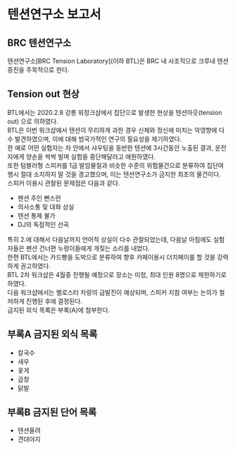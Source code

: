 # 텐션연구소 보고서

## BRC 텐션연구소
텐션연구소[BRC Tension Laboratory](이하 BTL)은 BRC 내 사조직으로 크루내 텐션증진을 주목적으로 한다.

## Tension out 현상
BTL에서는 2020.2.8 강릉 워정크샵에서 집단으로 발생한 현상을 텐션아웃(tension out) 으로 의하였다.  
BTL은 이번 워크샵에서 텐션이 무리하게 과한 경우 신체와 정신에 미치는 악영향에 다수 발견하였으며, 이에 대해 범국가적인 연구의 필요성을 제기하였다.  
한 예로 어떤 실험자는 차 안에서 샤우팅을 동반한 텐션에 3시간동안 노출된 결과, 운전자에게 양손을 싹싹 빌며 실험을 중단해달라고 애원하였다.  
또한 텀블러형 스피커를 1급 발암물질과 비슷한 수준의 위험물건으로 분류하여 집단여행시 절대 소지하지 말 것을 경고했으며, 이는 텐션연구소가 금지한 최초의 물건이다.  
스피커 이용시 관찰된 문제점은 다음과 같다.  

* 펜션 주인 빤스런
* 의사소통 및 대화 상실
* 텐션 통제 불가
* DJ의 독점적인 선곡

특히 2.에 대해서 다음날까지 언어적 상실이 다수 관찰되었는데, 다음날 아침에도 실험자들은 펜션 건너편 누렁이들에게 개짖는 소리를 내었다.  
한편 BTL에서는 카드빵을 도박으로 분류하여 향후 카페이용시 더치페이를 할 것을 강력하게 권고하였다.  
BTL 2차 워크샵은 4월중 진행될 예정으로 장소는 미정, 최대 인원 8명으로 제한하기로 하였다.  
다음 워크샵에서는 벨로스터 차량의 급발진이 예상되며, 스피커 지참 여부는 논의가 철저하게 진행된 후에 결정된다.  
금지된 외식 목록은 부록(A)에 첨부한다.

## 부록A 금지된 외식 목록
* 칼국수
* 새우
* 꽃게
* 곱창
* 닭발

## 부록B 금지된 단어 목록
* 텐션올려
* 견뎌야지